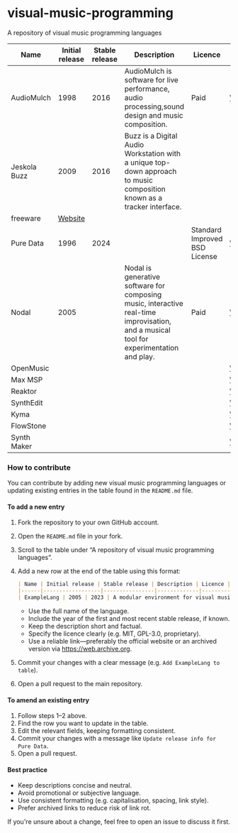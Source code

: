 # visual-music-programming
A repository of visual music programming languages

| Name | Initial release | Stable release | Description | Licence | Link |
|-|-|-|-|-|-|
| AudioMulch | 1998 | 2016 |AudioMulch is software for live performance, audio processing,sound design and music composition.| Paid |[Website](https://web.archive.org/web/20250806000046/http://www.audiomulch.com/)|
| Jeskola Buzz | 2009 | 2016 |Buzz is a Digital Audio Workstation with a unique top-down approach to music composition known as a tracker interface.
 | freeware |[Website](https://jeskola.net/buzz/)|
| Pure Data    | 1996 | 2024 | |Standard Improved BSD License|[Website](https://web.archive.org/web/20250824205434/https://puredata.info/)|
| Nodal        | 2005 | | Nodal is generative software for composing music, interactive real-time improvisation, and a musical tool for experimentation and play. | Paid |[Website](https://web.archive.org/web/20250711183547/https://nodalmusic.com/)|
| OpenMusic    | | | |     |[Website](https://web.archive.org/web/20250712030139/http://repmus.ircam.fr/openmusic/home)|
| Max MSP      | | | |     |[Website](https://web.archive.org/web/20250819193823/https://cycling74.com/)|
| Reaktor      | | | |     |[Website](https://web.archive.org/web/20250818144111/https://www.native-instruments.com/en/products/komplete/synths/reaktor-6/)|
| SynthEdit    | | | |     |[Website](https://web.archive.org/web/20250819140345/http://www.synthedit.com/)|
| Kyma         | | | |     |[Website](https://web.archive.org/web/20250827074035/https://kyma.symbolicsound.com/)|
| FlowStone    | | | |     |[Website](https://web.archive.org/web/20250617043148/http://www.dsprobotics.com/flowstone.html) |
| Synth Maker  | | | |     |[Website](https://web.archive.org/web/20250823231530/https://www.synthmaker.co.uk/)|


### How to contribute

You can contribute by adding new visual music programming languages or updating existing entries in the table found in the `README.md` file.

#### To add a new entry

1. Fork the repository to your own GitHub account.
2. Open the `README.md` file in your fork.
3. Scroll to the table under “A repository of visual music programming languages”.
4. Add a new row at the end of the table using this format:

   ```markdown
   | Name | Initial release | Stable release | Description | Licence | Link |
   |------|------------------|----------------|-------------|---------|------|
   | ExampleLang | 2005 | 2023 | A modular environment for visual music composition | GPL-3.0 | https://example.com |
   ```

   - Use the full name of the language.
   - Include the year of the first and most recent stable release, if known.
   - Keep the description short and factual.
   - Specify the licence clearly (e.g. MIT, GPL-3.0, proprietary).
   - Use a reliable link—preferably the official website or an archived version via https://web.archive.org.

5. Commit your changes with a clear message (e.g. `Add ExampleLang to table`).
6. Open a pull request to the main repository.

#### To amend an existing entry

1. Follow steps 1–2 above.
2. Find the row you want to update in the table.
3. Edit the relevant fields, keeping formatting consistent.
4. Commit your changes with a message like `Update release info for Pure Data`.
5. Open a pull request.

#### Best practice

- Keep descriptions concise and neutral.
- Avoid promotional or subjective language.
- Use consistent formatting (e.g. capitalisation, spacing, link style).
- Prefer archived links to reduce risk of link rot.

If you're unsure about a change, feel free to open an issue to discuss it first.
